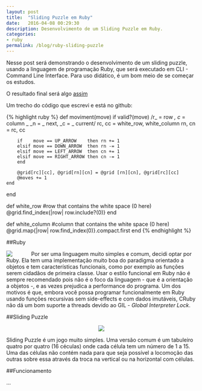 ```yaml
---
layout: post
title:  "Sliding Puzzle em Ruby"
date:   2016-04-08 00:29:30
description: Desenvolvimento de um Sliding Puzzle em Ruby.
categories:
- ruby
permalink: /blog/ruby-sliding-puzzle
---
```


Nesse post será demonstrando o desenvolvimento de um sliding puzzle, usando a linguagem de
programação Ruby, que será executado em CLI - Command Line Interface. Para uso didático, é um bom
meio de se começar os estudos.

O resultado final será algo [assim](https://github.com/tkovs/sliding-puzzle/tree/master/ruby)

Um trecho do código que escrevi e está no github:

{% highlight ruby %}
def moviment(move)
    if valid?(move)
       /r_ = row _, c_ = column _
        _n = _ next, _c = _ current/
        rc, cc = white_row, white_column
        rn, cn = rc, cc

        if    move == UP_ARROW    then rn += 1
        elsif move == DOWN_ARROW  then rn -= 1
        elsif move == LEFT_ARROW  then cn += 1
        elsif move == RIGHT_ARROW then cn -= 1
        end
        
        @grid[rc][cc], @grid[rn][cn] = @grid [rn][cn], @grid[rc][cc]
        @moves += 1
    end
end

def white_row #row that contains the white space (0 here)
    @grid.find_index{|row| row.include?(0)}
end

def white_column #column that contains the white space (0 here)
    @grid.map{|row| row.find_index(0)}.compact.first
end
{% endhighlight %}

##Ruby

<img style="float: left; padding-right: 50px;" src="https://s-media-cache-ak0.pinimg.com/originals/e3/28/8b/e3288bdbdf2972ba29a5e6f86ab4755c.jpg">

Por ser uma linguagem muito simples e comum, decidi optar por Ruby. Ela tem uma implementação muito
boa do paradigma orientado a objetos e tem características funcionais, como por exemplo as funções
serem cidadãos de primeira classe. Usar o estilo funcional em Ruby não é sempre recomendado
pois não é o foco da linguagem - que é a orientação a objetos -, e as vezes prejudica a performance
do programa. Um dos motivos é que, embora você possa programar funcionalmente em Ruby usando funções
recursivas sem side-effects e com dados imutáveis, CRuby não dá um bom suporte a threads devido ao
GIL - *Global Interpreter Lock*.

##Sliding Puzzle

<center><img src="http://www.appsgalery.com/pictures/000/122/-uzzle-15--liding--uzzle-122141.png"></center>

Sliding Puzzle é um jogo muito simples. Uma versão comum é um tabuleiro quatro por quatro (16
céculas) onde cada célula tem um número de 1 a 15. Uma das células não contém nada para que seja
possível a locomoção das outras sobre essa através da troca na vertical ou na horizontal com
células.

##Funcionamento

...
